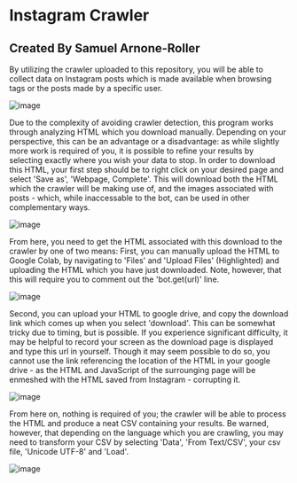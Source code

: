 # Instagram Crawler
## Created By Samuel Arnone-Roller

By utilizing the crawler uploaded to this repository, you will be able to collect data on Instagram posts which is made available when browsing tags or the posts made by a specific user.

![image](https://user-images.githubusercontent.com/97333090/157091815-6ba05471-d312-40fd-ab8d-dde0de186283.png)

Due to the complexity of avoiding crawler detection, this program works through analyzing HTML which you download manually. Depending on your perspective, this can be an advantage or a disadvantage: as while slightly more work is required of you, it is possible to refine your results by selecting exactly where you wish your data to stop. In order to download this HTML, your first step should be to right click on your desired page and select 'Save as', 'Webpage, Complete'. This will download both the HTML which the crawler will be making use of, and the images associated with posts - which, while inaccessable to the bot, can be used in other complementary ways.

![image](https://user-images.githubusercontent.com/97333090/157092529-e8cb0f64-c2a1-4e8c-bc91-ee20308cb916.png)

From here, you need to get the HTML associated with this download to the crawler by one of two means:
First, you can manually upload the HTML to Google Colab, by navigating to 'Files' and 'Upload Files' (Highlighted) and uploading the HTML which you have just downloaded.
Note, however, that this will require you to comment out the 'bot.get(url)' line.

![image](https://user-images.githubusercontent.com/97333090/157093186-4de77938-63f8-492d-88ea-4ae05f1258ab.png)

Second, you can upload your HTML to google drive, and copy the download link which comes up when you select 'download'. This can be somewhat tricky due to timing, but is possible. If you experience significant difficulty, it may be helpful to record your screen as the download page is displayed and type this url in yourself. Though it may seem possible to do so, you cannot use the link referencing the location of the HTML in your google drive - as the HTML and JavaScript of the surrounging page will be enmeshed with the HTML saved from Instagram - corrupting it.

![image](https://user-images.githubusercontent.com/97333090/157093691-97fc9a0d-2a17-4209-996f-3aef55b4f002.png)

From here on, nothing is required of you; the crawler will be able to process the HTML and produce a neat CSV containing your results. Be warned, however, that depending on the language which you are crawling, you may need to transform your CSV by selecting 'Data', 'From Text/CSV', your csv file, 'Unicode UTF-8' and 'Load'. 

![image](https://user-images.githubusercontent.com/97333090/157094192-73b7913c-d112-471e-82b7-b856860ffda0.png)
